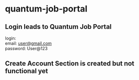 # quantum-job-portal

## Login leads to Quantum Job Portal
login: <br>
email: user@gmail.com <br>
password: User@123


## Create Account Section is created but not functional yet
